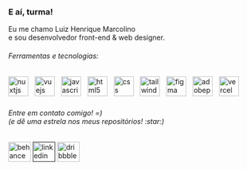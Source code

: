 <h3 align="left">E aí, turma!</h3>

<p align="left">Eu me chamo Luiz Henrique Marcolino <br>e sou desenvolvedor front-end & web designer.</p>

<h6 align="left">Ferramentas e tecnologias:</h6>

<div align="left">
  <img src="https://skillicons.dev/icons?i=nuxtjs" height="40" alt="nuxtjs logo"  />
  <img width="5" />
  <img src="https://skillicons.dev/icons?i=vue" height="40" alt="vuejs logo"  />
  <img width="5" />
  <img src="https://skillicons.dev/icons?i=js" height="40" alt="javascript logo"  />
  <img width="5" />
  <img src="https://skillicons.dev/icons?i=html" height="40" alt="html5 logo"  />
  <img width="5" />
  <img src="https://skillicons.dev/icons?i=css" height="40" alt="css logo"  />
  <img width="5" />
  <img src="https://skillicons.dev/icons?i=tailwind" height="40" alt="tailwindcss logo"  />
  <img width="5" />
  <img src="https://skillicons.dev/icons?i=figma" height="40" alt="figma logo"  />
  <img width="5" />
  <img src="https://skillicons.dev/icons?i=ps" height="40" alt="adobephotoshop logo"  />
  <img width="5" />
  <img src="https://skillicons.dev/icons?i=vercel" height="40" alt="vercel logo"  />
</div>

###

<h6 align="left">Entre em contato comigo! =) <br>(e dê uma estrela nos meus repositórios! :star:)</h6>

###

<div align="left">
<a href="https://www.behance.net/luizmarcolino" target="_blank"><img src="https://raw.githubusercontent.com/maurodesouza/profile-readme-generator/master/src/assets/icons/social/behance/default.svg" width="45" height="40" alt="behance logo"/></a>
<a href="" target="_blank"><img src="https://raw.githubusercontent.com/maurodesouza/profile-readme-generator/master/src/assets/icons/social/linkedin/default.svg" width="45" height="40" alt="linkedin logo"/></a>
<a href="https://dribbble.com/luiizmarcoliino" target="_black"><img src="https://raw.githubusercontent.com/maurodesouza/profile-readme-generator/master/src/assets/icons/social/dribbble/default.svg" width="45" height="40" alt="dribbble logo"/></a>
</div>
